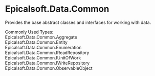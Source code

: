 # Epicalsoft.Data.Common
 
Provides the base abstract classes and interfaces for working with data.

Commonly Used Types:  
Epicalsoft.Data.Common.Aggregate  
Epicalsoft.Data.Common.Entity  
Epicalsoft.Data.Common.Enumeration  
Epicalsoft.Data.Common.IReadRepository  
Epicalsoft.Data.Common.IUnitOfWork  
Epicalsoft.Data.Common.IWriteRepository  
Epicalsoft.Data.Common.ObservableObject